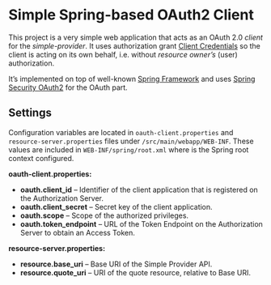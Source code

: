 Simple Spring-based OAuth2 Client
=================================

This project is a very simple web application that acts as an OAuth 2.0 _client_ for the _simple-provider_. It uses authorization grant [Client Credentials](http://tools.ietf.org/html/rfc6749#section-1.3.4) so the client is acting on its own behalf, i.e. without _resource owner’s_ (user) authorization.

It’s implemented on top of well-known [Spring Framework](http://www.springsource.org/spring-framework) and uses [Spring Security OAuth2](http://www.springsource.org/spring-security-oauth) for the OAuth part.


Settings
--------

Configuration variables are located in `oauth-client.properties` and `resource-server.properties` files under `/src/main/webapp/WEB-INF`. These values are included in `WEB-INF/spring/root.xml` where is the Spring root context configured.

**oauth-client.properties:**

* **oauth.client_id** – Identifier of the client application that is registered on the Authorization Server.
* **oauth.client_secret** – Secret key of the client application.
* **oauth.scope** – Scope of the authorized privileges.
* **oauth.token_endpoint** – URL of the Token Endpoint on the Authorization Server to obtain an Access Token.

**resource-server.properties:**

* **resource.base_uri** – Base URI of the Simple Provider API.
* **resource.quote_uri** – URI of the quote resource, relative to Base URI.
